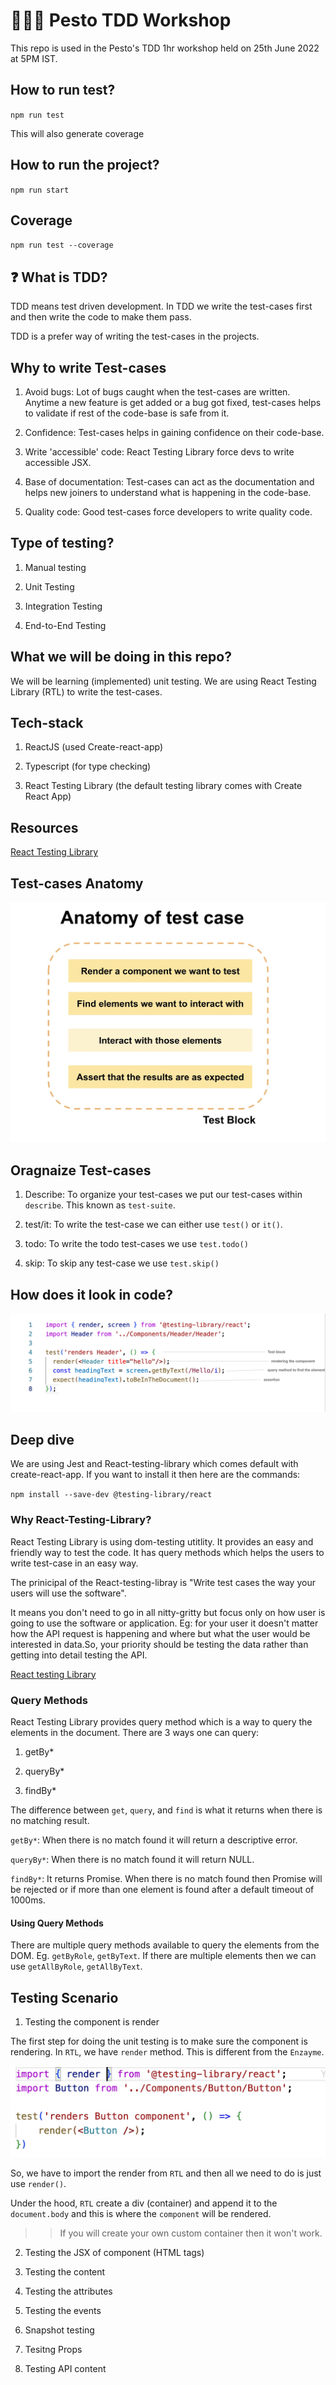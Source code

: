 # 👩🏽‍💻 Pesto TDD Workshop

This repo is used in the Pesto's TDD 1hr workshop held on 25th June 2022 at 5PM IST.

## How to run test?

`npm run test`

This will also generate coverage

## How to run the project?

`npm run start`

## Coverage

`npm run test --coverage`

## ❓ What is TDD?

TDD means test driven development. In TDD we write the test-cases first and then write the code to make them pass. 

TDD is a prefer way of writing the test-cases in the projects. 

## Why to write Test-cases

1. Avoid bugs: Lot of bugs caught when the test-cases are written. Anytime a new feature is get added or a bug got fixed, test-cases helps to validate if rest of the code-base is safe from it.

2. Confidence: Test-cases helps in gaining confidence on their code-base.

3. Write 'accessible' code: React Testing Library force devs to write accessible JSX.

4. Base of documentation: Test-cases can act as the documentation and helps new joiners to understand what is happening in the code-base.

5. Quality code: Good test-cases force developers to write quality code.

## Type of testing?

1) Manual testing

2) Unit Testing

3) Integration Testing

4) End-to-End Testing

## What we will be doing in this repo?

We will be learning (implemented) unit testing. We are using React Testing Library (RTL) to write the test-cases.

## Tech-stack

1. ReactJS (used Create-react-app)

2. Typescript (for type checking)

3. React Testing Library (the default testing library comes with Create React App)

## Resources

[React Testing Library](https://testing-library.com/docs/react-testing-library/intro/)


## Test-cases Anatomy

![](public/anatomy_test_case.jpg)

## Oragnaize Test-cases

1. Describe: To organize your test-cases we put our test-cases within `describe`. This known as `test-suite`.

2. test/it: To write the test-case we can either use `test()` or `it()`.

3. todo: To write the todo test-cases we use `test.todo()`

4. skip: To skip any test-case we use `test.skip()`

## How does it look in code?

![](public/anatomy-code.jpg)

## Deep dive

We are using Jest and React-testing-library which comes default with create-react-app. If you want to install it then here are the commands:

`npm install --save-dev @testing-library/react`

### Why React-Testing-Library?

React Testing Library is using dom-testing utitlity. It provides an easy and friendly way to test the code. It has query methods which helps the users to write test-case in an easy way.

The prinicipal of the React-testing-libray is "Write test cases the way your users will use the software".

It means you don't need to go in all nitty-gritty but focus only on how user is going to use the software or application. Eg: for your user it doesn't matter how the API request is happening and where but what the user would be interested in data.So, your priority should be testing the data rather than getting into detail testing the API.

[React testing Library](https://testing-library.com/)

### Query Methods

React Testing Library provides query method which is a way to query the elements in the document. There are 3 ways one can query:

1. getBy*

2. queryBy*

3. findBy*

The difference between `get`, `query`, and `find` is what it returns when there is no matching result.

`getBy*`: When there is no match found it will return a descriptive error.

`queryBy*`: When there is no match found it will return  NULL.

`findBy*`: It returns Promise. When there is no match found then Promise will be rejected or if more than one element is found after a default timeout of 1000ms.

#### Using Query Methods

There are multiple query methods available to query the elements from the DOM. Eg. `getByRole`, `getByText`. If there are multiple elements then we can use `getAllByRole`, `getAllByText`.

## Testing Scenario

1. Testing the component is render

The first step for doing the unit testing is to make sure the component is rendering.
In `RTL`, we have `render` method. This is different from the `Enzayme`.

![](public/render.jpg)

So, we have to import the render from `RTL` and then all we need to do is just use `render()`.

Under the hood, `RTL` create a div (container) and append it to the `document.body` and this is where the `component` will be rendered.

>> If you will create your own custom container then it won't work.

2. Testing the JSX of component (HTML tags)

3. Testing the content

4. Testing the attributes

5. Testing the events

6. Snapshot testing

7. Tesitng Props

8. Testing API content

